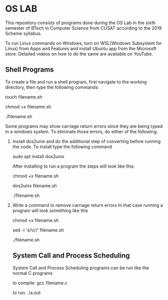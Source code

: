 # OS LAB

This repository consists of programs done during the OS Lab in the sixth semester of BTech in Computer Science from CUSAT according to the 2019 Scheme syllabus.

To run Linux commands on Windows, turn on WSL(Windows Subsystem for Linux) from Apps and Features and install Ubuntu app from the Microsoft store. 
Detailed videos on how to do the same are available on YouTube. 

## Shell Programs

To create a file and run a shell program, first navigate to the working directory, then type the following commands:

touch filename.sh

chmod +x filename.sh

./filename.sh


Some programs may show carriage return errors since they are being typed in a windows system. To eliminate those errors, do either of the following:

1. Install dos2unix and do the additional step of converting before running the code.
   To install type the following command

   sudo apt install dos2unix

   After installing to run a program the steps will look like this:
   
   chmod +x filename.sh

   dos2unix filename.sh

   ./filename.sh

3. Write a command to remove carriage return errors
   In that case running a program will look something like this

   chmod +x filename.sh

   sed -i 's/\r//' filename.sh

   ./filename.sh


   ## System Call and Process Scheduling

   System Call and Process Scheduling programs can be run like the normal C programs

   to compile:
   gcc filename.c

   to run:
   ./a.out

